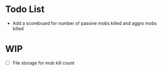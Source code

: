 # Todo List

* Add a scoreboard for number of passive mobs killed and aggro mobs killed

# WIP
* [ ] File storage for mob kill count